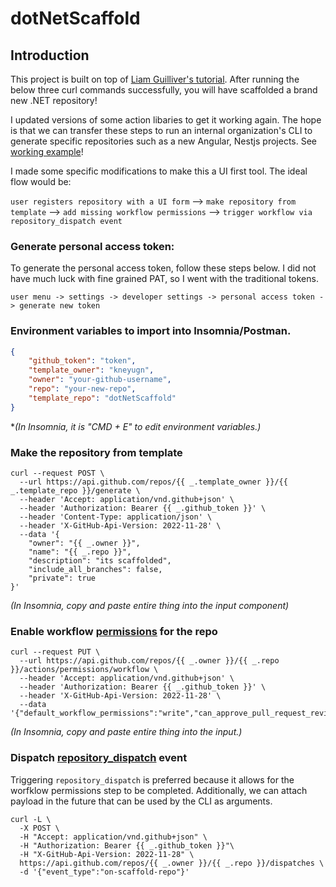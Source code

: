 # dotNetScaffold

## Introduction
This project is built on top of [Liam Guilliver's tutorial](https://lgulliver.github.io/dynamically-generate-projects-with-github-templates-and-actions/). After running the below three curl commands successfully, you will have scaffolded a brand new .NET repository!

I updated versions of some action libaries to get it working again. The hope is that we can transfer these steps to run an internal organization's CLI to generate specific repositories such as a new Angular, Nestjs projects. See [working example](https://github.com/kneyugn/this-dotnet-repo-was-scaffolded)!

I made some specific modifications to make this a UI first tool. The ideal flow would be:

`user registers repository with a UI form` --> `make repository from template` --> `add missing workflow permissions` --> `trigger workflow via repository_dispatch event`

### Generate personal access token:
To generate the personal access token, follow these steps below. I did not have much luck with fine grained PAT, so I went with the traditional tokens. 

```user menu -> settings -> developer settings -> personal access token -> generate new token```


### Environment variables to import into Insomnia/Postman.

```json
{
	"github_token": "token",
	"template_owner": "kneyugn",
	"owner": "your-github-username",
	"repo": "your-new-repo",
	"template_repo": "dotNetScaffold"
}
```

**(In Insomnia, it is "CMD + E" to edit environment variables.)*

### Make the repository from template

```
curl --request POST \
  --url https://api.github.com/repos/{{ _.template_owner }}/{{ _.template_repo }}/generate \
  --header 'Accept: application/vnd.github+json' \
  --header 'Authorization: Bearer {{ _.github_token }}' \
  --header 'Content-Type: application/json' \
  --header 'X-GitHub-Api-Version: 2022-11-28' \
  --data '{
	"owner": "{{ _.owner }}",
	"name": "{{ _.repo }}",
	"description": "its scaffolded",
	"include_all_branches": false,
	"private": true
}'
```
*(In Insomnia, copy and paste entire thing into the input component)*

### Enable workflow [permissions](https://docs.github.com/en/rest/actions/permissions?apiVersion=2022-11-28#set-default-workflow-permissions-for-a-repository) for the repo

```
curl --request PUT \
  --url https://api.github.com/repos/{{ _.owner }}/{{ _.repo }}/actions/permissions/workflow \
  --header 'Accept: application/vnd.github+json' \
  --header 'Authorization: Bearer {{ _.github_token }}' \
  --header 'X-GitHub-Api-Version: 2022-11-28' \
  --data '{"default_workflow_permissions":"write","can_approve_pull_request_reviews":true}'
```

*(In Insomnia, copy and paste entire thing into the input.)*
### Dispatch [repository_dispatch](https://docs.github.com/en/actions/using-workflows/events-that-trigger-workflows#repository_dispatch) event 
Triggering `repository_dispatch` is preferred because it allows for the worfklow permissions step to be completed. Additionally, we can attach payload in the future that can be used by the CLI as arguments.

```
curl -L \
  -X POST \
  -H "Accept: application/vnd.github+json" \
  -H "Authorization: Bearer {{ _.github_token }}"\
  -H "X-GitHub-Api-Version: 2022-11-28" \
  https://api.github.com/repos/{{ _.owner }}/{{ _.repo }}/dispatches \
  -d '{"event_type":"on-scaffold-repo"}'
```
